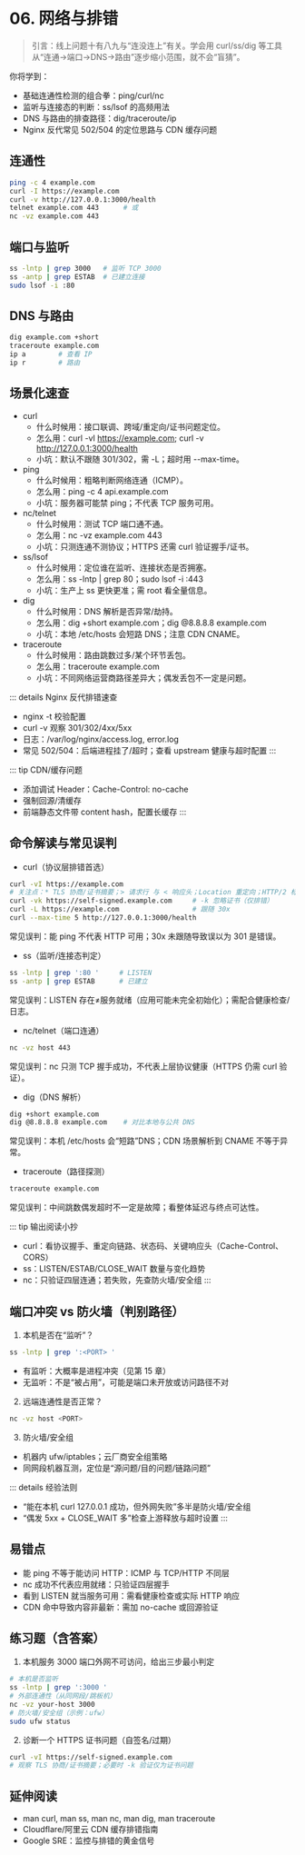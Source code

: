 # 06. 网络与排错

> 引言：线上问题十有八九与“连没连上”有关。学会用 curl/ss/dig 等工具从“连通→端口→DNS→路由”逐步缩小范围，就不会“盲猜”。

你将学到：
- 基础连通性检测的组合拳：ping/curl/nc
- 监听与连接态的判断：ss/lsof 的高频用法
- DNS 与路由的排查路径：dig/traceroute/ip
- Nginx 反代常见 502/504 的定位思路与 CDN 缓存问题

## 连通性

```bash
ping -c 4 example.com
curl -I https://example.com
curl -v http://127.0.0.1:3000/health
telnet example.com 443      # 或
nc -vz example.com 443
```

## 端口与监听

```bash
ss -lntp | grep 3000   # 监听 TCP 3000
ss -antp | grep ESTAB  # 已建立连接
sudo lsof -i :80
```

## DNS 与路由

```bash
dig example.com +short
traceroute example.com
ip a        # 查看 IP
ip r        # 路由
```

## 场景化速查

- curl
  - 什么时候用：接口联调、跨域/重定向/证书问题定位。
  - 怎么用：curl -vI https://example.com; curl -v http://127.0.0.1:3000/health
  - 小坑：默认不跟随 301/302，需 -L；超时用 --max-time。
- ping
  - 什么时候用：粗略判断网络连通（ICMP）。
  - 怎么用：ping -c 4 api.example.com
  - 小坑：服务器可能禁 ping；不代表 TCP 服务可用。
- nc/telnet
  - 什么时候用：测试 TCP 端口通不通。
  - 怎么用：nc -vz example.com 443
  - 小坑：只测连通不测协议；HTTPS 还需 curl 验证握手/证书。
- ss/lsof
  - 什么时候用：定位谁在监听、连接状态是否拥塞。
  - 怎么用：ss -lntp | grep 80；sudo lsof -i :443
  - 小坑：生产上 ss 更快更准；需 root 看全量信息。
- dig
  - 什么时候用：DNS 解析是否异常/劫持。
  - 怎么用：dig +short example.com；dig @8.8.8.8 example.com
  - 小坑：本地 /etc/hosts 会短路 DNS；注意 CDN CNAME。
- traceroute
  - 什么时候用：路由跳数过多/某个环节丢包。
  - 怎么用：traceroute example.com
  - 小坑：不同网络运营商路径差异大；偶发丢包不一定是问题。

::: details Nginx 反代排错速查
- nginx -t 校验配置
- curl -v 观察 301/302/4xx/5xx
- 日志：/var/log/nginx/access.log, error.log
- 常见 502/504：后端进程挂了/超时；查看 upstream 健康与超时配置
:::

::: tip CDN/缓存问题
- 添加调试 Header：Cache-Control: no-cache
- 强制回源/清缓存
- 前端静态文件带 content hash，配置长缓存
:::

## 命令解读与常见误判

- curl（协议层排错首选）
```bash
curl -vI https://example.com
# 关注点：* TLS 协商/证书摘要；> 请求行 与 < 响应头；Location 重定向；HTTP/2 标识
curl -vk https://self-signed.example.com     # -k 忽略证书（仅排错）
curl -L https://example.com                  # 跟随 30x
curl --max-time 5 http://127.0.0.1:3000/health
```
常见误判：能 ping 不代表 HTTP 可用；30x 未跟随导致误以为 301 是错误。

- ss（监听/连接态判定）
```bash
ss -lntp | grep ':80 '     # LISTEN
ss -antp | grep ESTAB      # 已建立
```
常见误判：LISTEN 存在≠服务就绪（应用可能未完全初始化）；需配合健康检查/日志。

- nc/telnet（端口连通）
```bash
nc -vz host 443
```
常见误判：nc 只测 TCP 握手成功，不代表上层协议健康（HTTPS 仍需 curl 验证）。

- dig（DNS 解析）
```bash
dig +short example.com
dig @8.8.8.8 example.com    # 对比本地与公共 DNS
```
常见误判：本机 /etc/hosts 会“短路”DNS；CDN 场景解析到 CNAME 不等于异常。

- traceroute（路径探测）
```bash
traceroute example.com
```
常见误判：中间跳数偶发超时不一定是故障；看整体延迟与终点可达性。

::: tip 输出阅读小抄
- curl：看协议握手、重定向链路、状态码、关键响应头（Cache-Control、CORS）
- ss：LISTEN/ESTAB/CLOSE_WAIT 数量与变化趋势
- nc：只验证四层连通；若失败，先查防火墙/安全组
:::

## 端口冲突 vs 防火墙（判别路径）

1) 本机是否在“监听”？
```bash
ss -lntp | grep ':<PORT> '
```
- 有监听：大概率是进程冲突（见第 15 章）
- 无监听：不是“被占用”，可能是端口未开放或访问路径不对

2) 远端连通性是否正常？
```bash
nc -vz host <PORT>
```

3) 防火墙/安全组
- 机器内 ufw/iptables；云厂商安全组策略
- 同网段机器互测，定位是“源问题/目的问题/链路问题”

::: details 经验法则
- “能在本机 curl 127.0.0.1 成功，但外网失败”多半是防火墙/安全组
- “偶发 5xx + CLOSE_WAIT 多”检查上游释放与超时设置
:::

## 易错点
- 能 ping 不等于能访问 HTTP：ICMP 与 TCP/HTTP 不同层
- nc 成功不代表应用就绪：只验证四层握手
- 看到 LISTEN 就当服务可用：需看健康检查或实际 HTTP 响应
- CDN 命中导致内容非最新：需加 no-cache 或回源验证

## 练习题（含答案）
1) 本机服务 3000 端口外网不可访问，给出三步最小判定
```bash
# 本机是否监听
ss -lntp | grep ':3000 '
# 外部连通性（从同网段/跳板机）
nc -vz your-host 3000
# 防火墙/安全组（示例：ufw）
sudo ufw status
```
2) 诊断一个 HTTPS 证书问题（自签名/过期）
```bash
curl -vI https://self-signed.example.com
# 观察 TLS 协商/证书摘要；必要时 -k 验证仅为证书问题
```

## 延伸阅读
- man curl, man ss, man nc, man dig, man traceroute
- Cloudflare/阿里云 CDN 缓存排错指南
- Google SRE：监控与排错的黄金信号